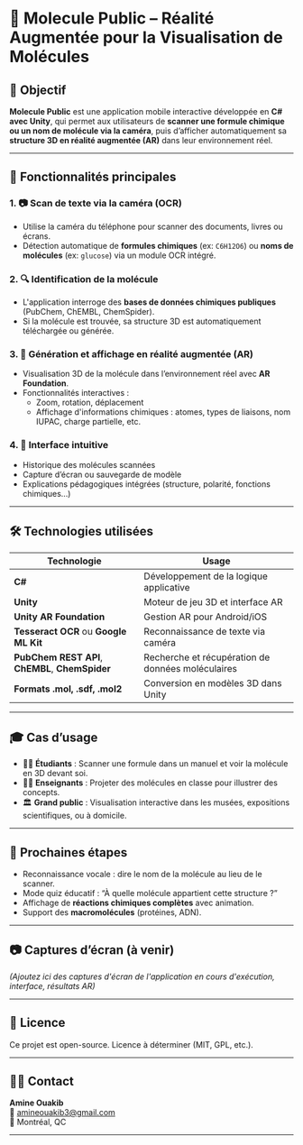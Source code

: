 # 🧪 Molecule Public – Réalité Augmentée pour la Visualisation de Molécules

## 🎯 Objectif

**Molecule Public** est une application mobile interactive développée en **C# avec Unity**, qui permet aux utilisateurs de **scanner une formule chimique ou un nom de molécule via la caméra**, puis d’afficher automatiquement sa **structure 3D en réalité augmentée (AR)** dans leur environnement réel.

---

## 🔑 Fonctionnalités principales

### 1. 📷 Scan de texte via la caméra (OCR)
- Utilise la caméra du téléphone pour scanner des documents, livres ou écrans.
- Détection automatique de **formules chimiques** (ex: `C6H12O6`) ou **noms de molécules** (ex: `glucose`) via un module OCR intégré.
  
### 2. 🔍 Identification de la molécule
- L'application interroge des **bases de données chimiques publiques** (PubChem, ChEMBL, ChemSpider).
- Si la molécule est trouvée, sa structure 3D est automatiquement téléchargée ou générée.

### 3. 🧬 Génération et affichage en réalité augmentée (AR)
- Visualisation 3D de la molécule dans l’environnement réel avec **AR Foundation**.
- Fonctionnalités interactives :
  - Zoom, rotation, déplacement
  - Affichage d'informations chimiques : atomes, types de liaisons, nom IUPAC, charge partielle, etc.

### 4. 🧾 Interface intuitive
- Historique des molécules scannées
- Capture d’écran ou sauvegarde de modèle
- Explications pédagogiques intégrées (structure, polarité, fonctions chimiques…)

---

## 🛠️ Technologies utilisées

| Technologie | Usage |
|-------------|-------|
| **C#** | Développement de la logique applicative |
| **Unity** | Moteur de jeu 3D et interface AR |
| **Unity AR Foundation** | Gestion AR pour Android/iOS |
| **Tesseract OCR** ou **Google ML Kit** | Reconnaissance de texte via caméra |
| **PubChem REST API**, **ChEMBL**, **ChemSpider** | Recherche et récupération de données moléculaires |
| **Formats .mol, .sdf, .mol2** | Conversion en modèles 3D dans Unity |

---

## 🎓 Cas d’usage

- 👨‍🎓 **Étudiants** : Scanner une formule dans un manuel et voir la molécule en 3D devant soi.
- 👩‍🏫 **Enseignants** : Projeter des molécules en classe pour illustrer des concepts.
- 🏛️ **Grand public** : Visualisation interactive dans les musées, expositions scientifiques, ou à domicile.

---

## 🚀 Prochaines étapes

- Reconnaissance vocale : dire le nom de la molécule au lieu de le scanner.
- Mode quiz éducatif : “À quelle molécule appartient cette structure ?”
- Affichage de **réactions chimiques complètes** avec animation.
- Support des **macromolécules** (protéines, ADN).

---

## 📷 Captures d’écran (à venir)

*(Ajoutez ici des captures d'écran de l'application en cours d'exécution, interface, résultats AR)*

---

## 📄 Licence

Ce projet est open-source. Licence à déterminer (MIT, GPL, etc.).

---

## 🙋‍♂️ Contact

**Amine Ouakib**  
📧 amineouakib3@gmail.com  
📍 Montréal, QC

---

